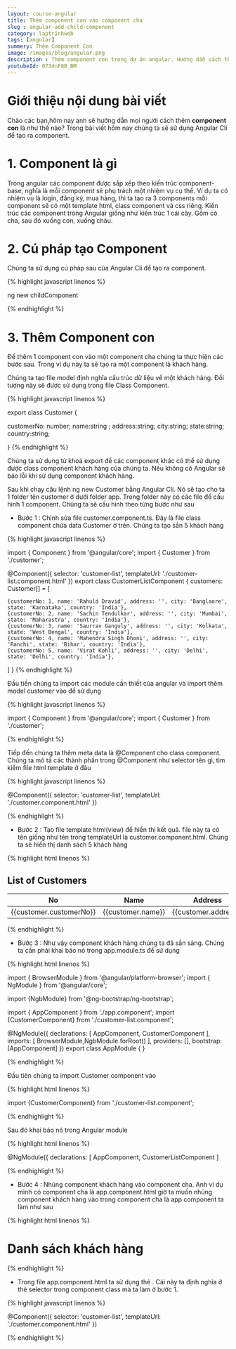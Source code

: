 ```yaml
---
layout: course-angular
title: Thêm component con vào component cha  
slug : angular-add-child-component
category: laptrinhweb
tags: [angular]
summery: Thêm Component Con   
image: /images/blog/angular.png
description : Thêm component con trong dự án angular. Hướng dẫn cách thêm component con vào dự án Angular. Hướng dẫn các tạo một ứng dụng component vào dự án.
youtubeId: 0734nF0B_BM
---
```


# **Giới thiệu nội dung bài viết**

Chào các bạn,hôm nay anh sẽ hướng dẫn mọi người cách thêm <b>component con</b> là như thế nào? Trong bài viết hôm nay chúng ta sẽ sử dụng Angular Cli để tạo ra component.

# **1. Component là gì**

Trong angular các component được sắp xếp theo kiến trúc component-base, nghĩa là mỗi component sẽ phụ trách một nhiệm vụ cụ thể. Ví dụ ta có nhiệm vụ là login, đăng ký, mua hàng, thì ta tạo ra 3 components mỗi component sẽ có một template html, class component và css riêng. Kiến trúc các component trong Angular giống như kiến trúc 1 cái cây. Gồm có cha, sau đó xuống con, xuống cháu.

# **2. Cú pháp tạo Component**

Chúng ta sử dụng cú pháp sau của Angular Cli để tạo ra component.

{% highlight javascript  linenos %}

ng new childComponent

{% endhighlight %}

# **3. Thêm Component con**

Để thêm 1 component con vào một component cha chúng ta thực hiện các bước sau. Trong ví dụ này ta sẽ tạo ra một component là khách hàng.

Chúng ta tạo file model định nghĩa cấu trúc dữ liệu về một khách hàng. Đối tượng này sẽ được sử dụng trong file Class Component.

{% highlight javascript  linenos %}

export class Customer {
 
  customerNo: number;
  name:string ;
  address:string;
  city:string;
  state:string;
  country:string;
 
}
{% endhighlight %}

Chúng ta sử dụng từ khoá export để các component khác có thể sử dụng được class component khách hàng của chúng ta. Nếu không có Angular sẽ báo lỗi khi sử dụng component khách hàng.

Sau khi chạy câu lệnh ng new Customer bằng Angular Cli. Nó sẽ tạo cho ta 1 folder tên customer ở dưới folder app. Trong folder này có các file để cấu hình 1 component. Chúng ta sẽ cấu hình theo từng bước như sau

- Bước 1 : Chỉnh sửa file customer.component.ts. Đây là file class component chứa data Customer ở trên. Chúng ta tạo sẳn 5 khách hàng

{% highlight javascript  linenos %}

import { Component } from '@angular/core';
import { Customer } from './customer';
 
@Component({
  selector: 'customer-list',
  templateUrl: './customer-list.component.html'
})
export class CustomerListComponent
{
  customers: Customer[] = [
 
    {customerNo: 1, name: 'Rahuld Dravid', address: '', city: 'Banglaore', state: 'Karnataka', country: 'India'},
    {customerNo: 2, name: 'Sachin Tendulkar', address: '', city: 'Mumbai', state: 'Maharastra', country: 'India'},
    {customerNo: 3, name: 'Saurrav Ganguly', address: '', city: 'Kolkata', state: 'West Bengal', country: 'India'},
    {customerNo: 4, name: 'Mahendra Singh Dhoni', address: '', city: 'Ranchi', state: 'Bihar', country: 'India'},
    {customerNo: 5, name: 'Virat Kohli', address: '', city: 'Delhi', state: 'Delhi', country: 'India'},
 
  ]
}
{% endhighlight %}

Đầu tiền chúng ta import các module cần thiết của angular và import thêm model customer vào để sử dụng

{% highlight javascript  linenos %}

import { Component } from '@angular/core';
import { Customer } from './customer'; 

{% endhighlight %}

Tiếp đến chúng ta thêm meta data là @Component cho class component. Chúng ta mô tả các thành phần trong @Component như selector tên gì, tìm kiếm file html template ở đâu

{% highlight javascript  linenos %}

@Component({
  selector: 'customer-list',
  templateUrl: './customer.component.html'
})

{% endhighlight %}

- Bước 2 : Tạo file template html(view) để hiển thị kết quả. file này ta có tên giống như tên trong templateUrl là customer.component.html. Chúng ta sẽ hiển thị danh sách 5 khách hàng

{% highlight html  linenos %}

<h2>List of Customers</h2>
 
<table class='table'>
  <thead>
    <tr>
      <th>No</th>
      <th>Name</th>
      <th>Address</th>
      <th>City</th>
      <th>State</th>
    </tr>
  </thead>
  <tbody>
    <tr *ngFor="let customer of customers;">
      <td>{{customer.customerNo}}</td>
      <td>{{customer.name}}</td>
      <td>{{customer.address}}</td>
      <td>{{customer.city}}</td>
      <td>{{customer.state}}</td>
    </tr>
  </tbody>
</table>

{% endhighlight %}

- Bước 3 : Như vậy component khách hàng chúng ta đã sẳn sàng. Chúng ta cần phải khai báo nó trong app.module.ts để sử dụng

{% highlight html  linenos %}

import { BrowserModule } from '@angular/platform-browser';
import { NgModule } from '@angular/core';
 
import {NgbModule} from '@ng-bootstrap/ng-bootstrap';
 
import { AppComponent } from './app.component';
import {CustomerComponent} from './customer-list.component';
 
@NgModule({
  declarations: [
    AppComponent, CustomerComponent
  ],
  imports: [
    BrowserModule,NgbModule.forRoot()
  ],
  providers: [],
  bootstrap: [AppComponent]
})
export class AppModule { }

{% endhighlight %}

Đầu tiên chúng ta import Customer component vào 

{% highlight html  linenos %}

import {CustomerComponent} from './customer-list.component';

{% endhighlight %}

Sau đó khai báo nó trong Angular module

{% highlight html  linenos %}

@NgModule({
declarations: [
   AppComponent, CustomerListComponent
]

{% endhighlight %}

- Bước 4 : Nhúng component khách hàng vào component cha. Anh ví dụ mình có component cha là app.component.html giờ ta muốn nhúng component khách hàng vào trong component cha là app component ta làm như sau

{% highlight html  linenos %}

<h1>Danh sách khách hàng </h1>
 
<customer-list></customer-list>

{% endhighlight %}

- Trong file app.component.html ta sử dụng thẻ <customer-list>. Cái này ta định nghĩa ở thẻ selector trong component class mà ta làm ở bước 1.

{% highlight javascript  linenos %}

@Component({
  selector: 'customer-list',
  templateUrl: './customer.component.html'
})

{% endhighlight %}



























